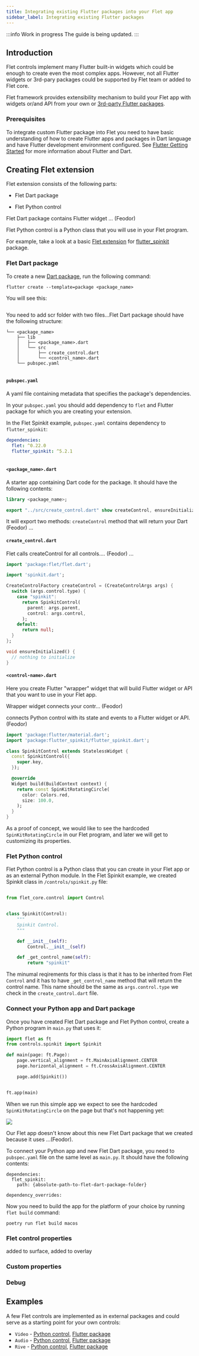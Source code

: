 ```yaml
---
title: Integrating existing Flutter packages into your Flet app
sidebar_label: Integrating existing Flutter packages
---
```


:::info Work in progress
The guide is being updated.
:::

## Introduction

Flet controls implement many Flutter built-in widgets which could be enough to create even the most complex apps. However, not all Flutter widgets or 3rd-pary packages could be supported by Flet team or added to Flet core.

Flet framework provides extensibility mechanism to build your Flet app with widgets or/and API from your own or [3rd-party Flutter packages](https://pub.dev/packages?sort=popularity).

### Prerequisites

To integrate custom Flutter package into Flet you need to have basic understanding of how to create Flutter apps and packages in Dart language and have Flutter development environment configured. See [Flutter Getting Started](https://docs.flutter.dev/get-started/install) for more information about Flutter and Dart.

## Creating Flet extension

Flet extension consists of the following parts:

* Flet Dart package

* Flet Python control

Flet Dart package contains Flutter widget ... (Feodor)

Flet Python control is a Python class that you will use in your Flet program.

For example, take a look at a basic [Flet extension](https://github.com/InesaFitsner/extend-flet-example) for [flutter_spinkit](https://pub.dev/packages/flutter_spinkit) package. 

### Flet Dart package

To create a new [Dart package](https://docs.flutter.dev/packages-and-plugins/developing-packages#dart), run the following command:
```
flutter create --template=package <package_name>
```

You will see this:
```

```

You need to add scr folder with two files...Flet Dart package should have the following structure:

```
└── <package_name>
    ├── lib
    │   ├── <package_name>.dart
    │   └── src
    │       ├── create_control.dart
    │       └── <control_name>.dart
    └── pubspec.yaml
        
```

#### `pubspec.yaml`

A yaml file containing metadata that specifies the package's dependencies.

In your `pubspec.yaml` you should add dependency to `flet` and Flutter package for which you are creating your extension. 

In the Flet Spinkit example, `pubspec.yaml` contains dependency to `flutter_spinkit`:
```yaml
dependencies:
  flet: ^0.22.0
  flutter_spinkit: ^5.2.1
  
```

#### `<package_name>.dart`

A starter app containing Dart code for the package. It should have the following contents:

```dart
library <package_name>;

export "../src/create_control.dart" show createControl, ensureInitialized;
```

It will export two methods: `createControl` method that will return your Dart (Feodor) ... 

#### `create_control.dart`

Flet calls createControl for all controls.... (Feodor) ...

```dart
import 'package:flet/flet.dart';

import 'spinkit.dart';

CreateControlFactory createControl = (CreateControlArgs args) {
  switch (args.control.type) {
    case "spinkit":
      return SpinkitControl(
        parent: args.parent,
        control: args.control,
      );
    default:
      return null;
  }
};

void ensureInitialized() {
  // nothing to initialize
}
```

#### `<control-name>.dart`

Here you create Flutter "wrapper" widget that will build Flutter widget or API that you want to use in your Flet app.

Wrapper widget connects your contr... (Feodor)

connects Python control with its state and events to a Flutter widget or API. (Feodor)

```dart
import 'package:flutter/material.dart';
import 'package:flutter_spinkit/flutter_spinkit.dart';

class SpinkitControl extends StatelessWidget {
  const SpinkitControl({
    super.key,
  });

  @override
  Widget build(BuildContext context) {
    return const SpinKitRotatingCircle(
      color: Colors.red,
      size: 100.0,
    );
  }
}

```

As a proof of concept, we would like to see the hardcoded `SpinKitRotatingCircle` in our Flet program, and later we will get to customizing its properties. 

### Flet Python control

Flet Python control is a Python class that you can create in your Flet app or as an external Python module. In the Flet Spinkit example, we created Spinkit class in `/controls/spinkit.py` file:

```python

from flet_core.control import Control


class Spinkit(Control):
    """
    Spinkit Control.
    """

    def __init__(self):
        Control.__init__(self)

    def _get_control_name(self):
        return "spinkit"

```

The minumal reqirements for this class is that it has to be inherited from Flet `Control` and it has to have `_get_control_name` method that will return the control name. This name should be the same as `args.control.type` we check in the `create_control.dart` file.

### Connect your Python app and Dart package

Once you have created Flet Dart package and Flet Python control, create a Python program in `main.py` that uses it:
```python
import flet as ft
from controls.spinkit import Spinkit

def main(page: ft.Page):
    page.vertical_alignment = ft.MainAxisAlignment.CENTER
    page.horizontal_alignment = ft.CrossAxisAlignment.CENTER

    page.add(Spinkit())


ft.app(main)
```

When we run this simple app we expect to see the hardcoded `SpinKitRotatingCircle` on the page but that's not happening yet:

<img src="/img/docs/extending-flet/unknown-control.png" className="screenshot-40" />

Our Flet app doesn't know about this new Flet Dart package that we created because it uses ...(Feodor).

To connect your Python app and new Flet Dart package, you need to `pubspec.yaml` file on the same level as `main.py`. It should have the following contents:

```
dependencies:
  flet_spinkit:
    path: {absolute-path-to-flet-dart-package-folder}

dependency_overrides:
```

Now you need to build the app for the platform of your choice by running `flet build` command:

```
poetry run flet build macos
```


### Flet control properties

added to surface, added to overlay

### Custom properties

### Debug




## Examples

A few Flet controls are implemented as in external packages and could serve as a starting point for your own controls:

* `Video` - [Python control](https://github.com/flet-dev/flet/blob/main/sdk/python/packages/flet-core/src/flet_core/video.py), [Flutter package](https://github.com/flet-dev/flet/tree/main/packages/flet_video)
* `Audio` - [Python control](https://github.com/flet-dev/flet/blob/main/sdk/python/packages/flet-core/src/flet_core/audio.py), [Flutter package](https://github.com/flet-dev/flet/tree/main/packages/flet_audio)
* `Rive` - [Python control](https://github.com/flet-dev/flet/blob/main/sdk/python/packages/flet-core/src/flet_core/rive.py), [Flutter package](https://github.com/flet-dev/flet/tree/main/packages/flet_rive)
